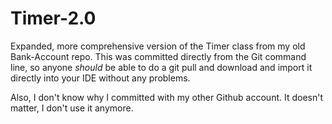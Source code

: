 # Timer-2.0
Expanded, more comprehensive version of the Timer class from my old Bank-Account repo. This was committed directly from the Git command line, so anyone *should* be able to do a git pull and download and import it directly into your IDE without any problems.

Also, I don't know why I committed with my other Github account. It doesn't matter, I don't use it anymore.
